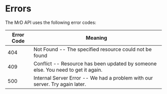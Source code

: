 # Errors


The MrD API uses the following error codes:


Error Code | Meaning
---------- | -------
404 | Not Found -- The specified resource could not be found
409 | Conflict -- Resource has been updated by someone else. You need to get it again.
500 | Internal Server Error -- We had a problem with our server. Try again later.
<!--
400 | Bad Request -- Your request sucks
#401 | Unauthorized -- Your API key is wrong
#403 | Forbidden -- The kitten requested is hidden for administrators only
#405 | Method Not Allowed -- You tried to access a kitten with an invalid method
#406 | Not Acceptable -- You requested a format that isn't json
#410 | Gone -- The kitten requested has been removed from our servers
#418 | I'm a teapot
#429 | Too Many Requests -- You're requesting too many kittens! Slow down!
#503 | Service Unavailable -- We're temporarially offline for maintanance. Please try again later.
-->
